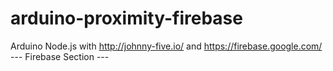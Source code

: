 # arduino-proximity-firebase
Arduino Node.js with http://johnny-five.io/ and https://firebase.google.com/ --- Firebase Section ---
